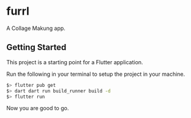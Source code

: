 # furrl

A Collage Makung app.

## Getting Started

This project is a starting point for a Flutter application.

Run the following in your terminal to setup the project in your machine. 

```bash
$> flutter pub get
$> dart dart run build_runner build -d
$> flutter run
```

Now you are good to go.


